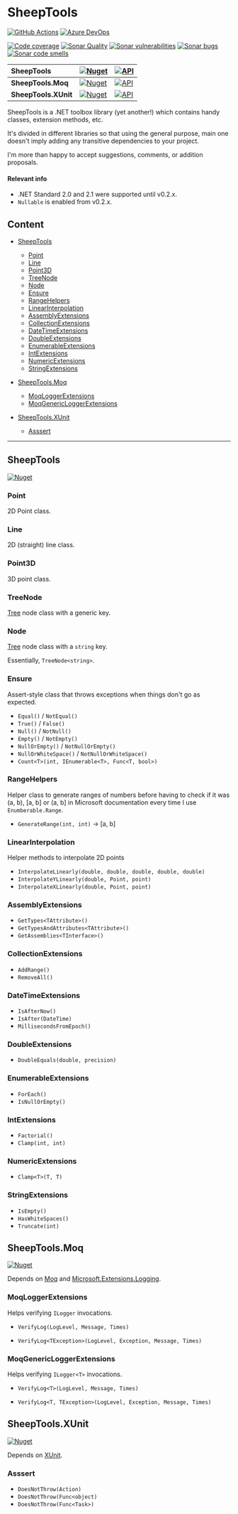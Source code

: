 # SheepTools

[![GitHub Actions][githubactionslogo]][githubactionslink]
[![Azure DevOps][azuredevopslogo]][azuredevopslink]

[![Code coverage][coveragelogo]][coveragelink]
[![Sonar Quality][sonarqualitylogo]][sonarqubelink]
[![Sonar vulnerabilities][sonarvulnerabilitieslogo]][sonarqubelink]
[![Sonar bugs][sonarbugslogo]][sonarqubelink]
[![Sonar code smells][sonarcodesmellslogo]][sonarqubelink]

| SheepTools |[![Nuget][nugetlogo]][nugetlink] | [![API][apimundologo]][apimundolink]
|:---|:---|:---|
|**SheepTools.Moq**|[![Nuget][nugetlogo-moq]][nugetlink-moq]|[![API][apimundologo-moq]][apimundolink-moq]
|**SheepTools.XUnit**|[![Nuget][nugetlogo-xunit]][nugetlink-xunit]|[![API][apimundologo-xunit]][apimundolink-xunit]

SheepTools is a .NET toolbox library (yet another!) which contains handy classes, extension methods, etc.

It's divided in different libraries so that using the general purpose, main one doesn't imply adding any transitive dependencies to your project.

I'm more than happy to accept suggestions, comments, or addition proposals.

#### Relevant info

- .NET Standard 2.0 and 2.1 were supported until v0.2.x.
- `Nullable` is enabled from v0.2.x.

## Content

- [SheepTools](#sheeptools)

  - [Point](#point)
  - [Line](#line)
  - [Point3D](#point3d)
  - [TreeNode](#tree-node)
  - [Node](#node)
  - [Ensure](#ensure)
  - [RangeHelpers](#rangehelpers)
  - [LinearInterpolation](#lerp)
  - [AssemblyExtensions](#collection-extensions)
  - [CollectionExtensions](#datetime-extensions)
  - [DateTimeExtensions](#assembly-extensions)
  - [DoubleExtensions](#double-extensions)
  - [EnumerableExtensions](#enumerable-extensions)
  - [IntExtensions](#int-extensions)
  - [NumericExtensions](#numeric-extensions)
  - [StringExtensions](#string-extensions)

- [SheepTools.Moq](#sheeptools-moq)

  - [MoqLoggerExtensions](#moq-logger-extensions)
  - [MoqGenericLoggerExtensions](#moq-genericlogger-extensions)

- [SheepTools.XUnit](#paragraph2)

  - [Asssert](#asssert)

---

<a name="sheeptools"></a>

## SheepTools

[![Nuget][nugetlogo]][nugetlink]

[nugetlogo]: https://img.shields.io/nuget/v/SheepTools.svg?style=flat-square&label=nuget
[nugetlink]: https://www.nuget.org/packages/SheepTools

<a name="point"></a>

### Point

2D Point class.

<a name="line"></a>

### Line

2D (straight) line class.

<a name="point3d"></a>

### Point3D

3D point class.

<a name="tree-node"></a>

### TreeNode

[Tree](<https://en.wikipedia.org/wiki/Tree_(data_structure)>) node class with a generic key.

<a name="node"></a>

### Node

[Tree](<https://en.wikipedia.org/wiki/Tree_(data_structure)>) node class with a `string` key.

Essentially, `TreeNode<string>`.

<a name="ensure"></a>

### Ensure

Assert-style class that throws exceptions when things don't go as expected.

- `Equal()` / `NotEqual()`
- `True()` / `False()`
- `Null()` / `NotNull()`
- `Empty()` / `NotEmpty()`
- `NullOrEmpty()` / `NotNullOrEmpty()`
- `NullOrWhiteSpace()` / `NotNullOrWhiteSpace()`
- `Count<T>(int, IEnumerable<T>, Func<T, bool>)`

<a name="rangehelpers"></a>

### RangeHelpers

Helper class to generate ranges of numbers before having to check if it was (a, b), [a, b] or (a, b] in Microsoft documentation every time I use `Enumberable.Range`.

- `GenerateRange(int, int)` -> [a, b]

<a name="lerp"></a>

### LinearInterpolation

Helper methods to interpolate 2D points

- `InterpolateLinearly(double, double, double, double, double)`
- `InterpolateYLinearly(double, Point, point)`
- `InterpolateXLinearly(double, Point, point)`

<a name="assembly-extensions"></a>

### AssemblyExtensions

- `GetTypes<TAttribute>()`
- `GetTypesAndAttributes<TAttribute>()`
- `GetAssemblies<TInterface>()`

<a name="collection-extensions"></a>

### CollectionExtensions

- `AddRange()`
- `RemoveAll()`

<a name="datetime-extensions"></a>

### DateTimeExtensions

- `IsAfterNow()`
- `IsAfter(DateTime)`
- `MillisecondsFromEpoch()`

<a name="double-extensions"></a>

### DoubleExtensions

- `DoubleEquals(double, precision)`

<a name="enumerable-extensions"></a>

### EnumerableExtensions

- `ForEach()`
- `IsNullOrEmpty()`

<a name="int-extensions"></a>

### IntExtensions

- `Factorial()`
- `Clamp(int, int)`

<a name="numeric-extensions"></a>

### NumericExtensions

- `Clamp<T>(T, T)`

<a name="string-extensions"></a>

### StringExtensions

- `IsEmpty()`
- `HasWhiteSpaces()`
- `Truncate(int)`

<a name="sheeptools-moq"></a>

## SheepTools.Moq

[![Nuget][nugetlogo-moq]][nugetlink-moq]

Depends on [Moq](https://github.com/moq/moq4) and [Microsoft.Extensions.Logging](https://www.nuget.org/packages/Microsoft.Extensions.Logging/).

<a name="moq-logger-extensions"></a>

### MoqLoggerExtensions

Helps verifying `ILogger` invocations.

- `VerifyLog(LogLevel, Message, Times)`

- `VerifyLog<TException>(LogLevel, Exception, Message, Times)`

<a name="moq-genericlogger-extensions"></a>

### MoqGenericLoggerExtensions

Helps verifying `ILogger<T>` invocations.

- `VerifyLog<T>(LogLevel, Message, Times)`

- `VerifyLog<T, TException>(LogLevel, Exception, Message, Times)`

<a name="sheeptools-xunit"></a>

## SheepTools.XUnit

[![Nuget][nugetlogo-xunit]][nugetlink-xunit]

<a name="asssert"></a>

Depends on [XUnit](https://xunit.net/).

### Asssert

- `DoesNotThrow(Action)`
- `DoesNotThrow(Func<object)`
- `DoesNotThrow(Func<Task>)`

[azuredevopslogo]: https://dev.azure.com/eduherminio/SheepTools/_apis/build/status/eduherminio.SheepTools?branchName=master
[azuredevopslink]: https://dev.azure.com/eduherminio/SheepTools/_build/latest?definitionId=1&branchName=master
[githubactionslogo]: https://github.com/eduherminio/SheepTools/workflows/CI/badge.svg
[githubactionslink]: https://github.com/eduherminio/SheepTools/actions?query=workflow%3ACI
[nugetlogo]: https://img.shields.io/nuget/v/SheepTools.svg?style=flat-square&label=nuget
[nugetlink]: https://www.nuget.org/packages/SheepTools
[nugetlogo-moq]: https://img.shields.io/nuget/v/SheepTools.Moq.svg?style=flat-square&label=nuget
[nugetlink-moq]: https://www.nuget.org/packages/SheepTools.Moq
[nugetlogo-xunit]: https://img.shields.io/nuget/v/SheepTools.XUnit.svg?style=flat-square&label=nuget
[nugetlink-xunit]: https://www.nuget.org/packages/SheepTools.XUnit
[apimundologo]: https://img.shields.io/badge/SheepTools%20API-Apimundo-728199.svg
[apimundolink]: https://apimundo.com/organizations/nuget-org/nuget-feeds/public/packages/SheepTools/versions/latest?tab=types
[apimundologo-moq]: https://img.shields.io/badge/SheepTools.Moq%20API-Apimundo-728199.svg
[apimundolink-moq]: https://apimundo.com/organizations/nuget-org/nuget-feeds/public/packages/SheepTools.Moq/versions/latest?tab=types
[apimundologo-xunit]: https://img.shields.io/badge/SheepTools.XUnit%20API-Apimundo-728199.svg
[apimundolink-xunit]: https://apimundo.com/organizations/nuget-org/nuget-feeds/public/packages/SheepTools.XUnit/versions/latest?tab=types
[coveragelogo]: https://img.shields.io/azure-devops/coverage/eduherminio/Sheeptools/8/master
[coveragelink]: https://dev.azure.com/eduherminio/SheepTools/_build/latest?definitionId=8&branchName=master
[sonarqubelink]: https://sonarcloud.io/dashboard?id=SheepTools
[sonarqualitylogo]: https://sonarcloud.io/api/project_badges/measure?project=SheepTools&metric=alert_status
[sonarvulnerabilitieslogo]: https://sonarcloud.io/api/project_badges/measure?project=SheepTools&metric=vulnerabilities
[sonarbugslogo]: https://sonarcloud.io/api/project_badges/measure?project=SheepTools&metric=bugs
[sonarcodesmellslogo]: https://sonarcloud.io/api/project_badges/measure?project=SheepTools&metric=code_smells
